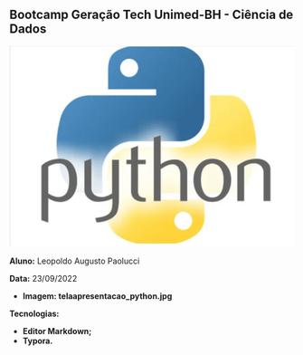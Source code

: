 ## 				Bootcamp Geração Tech Unimed-BH - Ciência de Dados




![telaapresentacao_python](telaapresentacao_python.jpg)

**Aluno:** Leopoldo Augusto Paolucci

**Data:** 23/09/2022

- **Imagem: telaapresentacao_python.jpg**

**Tecnologias:**

- **Editor Markdown;** 
- **Typora.**

  

